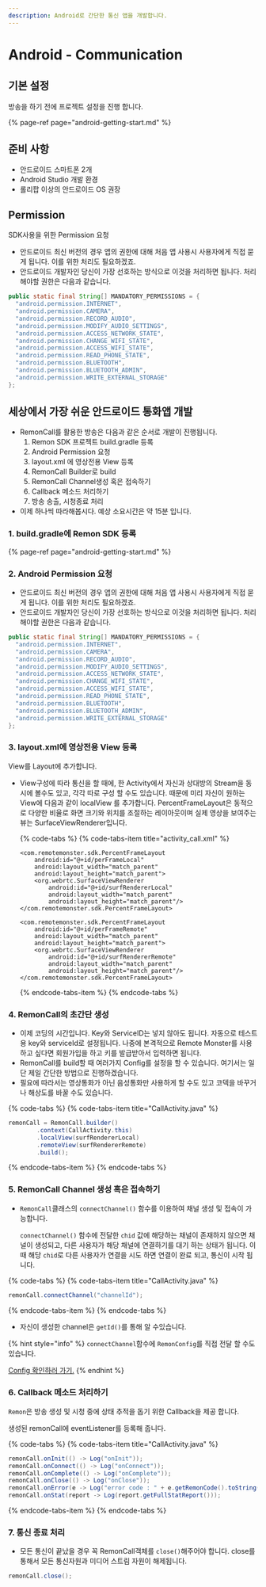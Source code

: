 ```yaml
---
description: Android로 간단한 통신 앱을 개발합니다.
---
```


# Android - Communication

## 기본 설정

방송을 하기 전에 프로젝트 설정을 진행 합니다.

{% page-ref page="android-getting-start.md" %}

## 준비 사항

* 안드로이드 스마트폰 2개
* Android Studio 개발 환경
* 롤리팝 이상의 안드로이드 OS 권장

## Permission

SDK사용을 위한 Permission 요청

* 안드로이드 최신 버전의 경우 앱의 권한에 대해 처음 앱 사용시 사용자에게 직접 묻게 됩니다. 이를 위한 처리도 필요하겠죠.
* 안드로이드 개발자인 당신이 가장 선호하는 방식으로 이것을 처리하면 됩니다. 처리해야할 권한은 다음과 같습니다.

```java
public static final String[] MANDATORY_PERMISSIONS = {
  "android.permission.INTERNET",
  "android.permission.CAMERA",
  "android.permission.RECORD_AUDIO",
  "android.permission.MODIFY_AUDIO_SETTINGS",
  "android.permission.ACCESS_NETWORK_STATE",
  "android.permission.CHANGE_WIFI_STATE",
  "android.permission.ACCESS_WIFI_STATE",
  "android.permission.READ_PHONE_STATE",
  "android.permission.BLUETOOTH",
  "android.permission.BLUETOOTH_ADMIN",
  "android.permission.WRITE_EXTERNAL_STORAGE"
};
```

## 세상에서 가장 쉬운 안드로이드 통화앱 개발

* RemonCall를 활용한 방송은 다음과 같은 순서로 개발이 진행됩니다.
  1. Remon SDK 프로젝트 build.gradle 등록
  2. Android Permission 요청
  3. layout.xml 에 영상전용 View 등록
  4. RemonCall Builder로 build
  5. RemonCall Channel생성 혹은 접속하기
  6. Callback 메소드 처리하기
  7. 방송 송출,  시청종료 처리
* 이제 하나씩 따라해봅시다. 예상 소요시간은 약 15분 입니다.

### 

### 1. build.gradle에 Remon SDK 등록

{% page-ref page="android-getting-start.md" %}

### 

### 2. Android Permission 요청

* 안드로이드 최신 버전의 경우 앱의 권한에 대해 처음 앱 사용시 사용자에게 직접 묻게 됩니다. 이를 위한 처리도 필요하겠죠.
* 안드로이드 개발자인 당신이 가장 선호하는 방식으로 이것을 처리하면 됩니다. 처리해야할 권한은 다음과 같습니다.

```java
public static final String[] MANDATORY_PERMISSIONS = {
  "android.permission.INTERNET",
  "android.permission.CAMERA",
  "android.permission.RECORD_AUDIO",
  "android.permission.MODIFY_AUDIO_SETTINGS",
  "android.permission.ACCESS_NETWORK_STATE",
  "android.permission.CHANGE_WIFI_STATE",
  "android.permission.ACCESS_WIFI_STATE",
  "android.permission.READ_PHONE_STATE",
  "android.permission.BLUETOOTH",
  "android.permission.BLUETOOTH_ADMIN",
  "android.permission.WRITE_EXTERNAL_STORAGE"
};
```



### 3. layout.xml에 영상전용 View 등록

View를 Layout에 추가합니다.

* View구성에 따라 통신을 할 때에, 한 Activity에서 자신과 상대방의 Stream을 동시에 볼수도 있고, 각각 따로 구성 할 수도 있습니다. 때문에 미리 자신이 원하는 View에 다음과 같이 localView 를 추가합니다. PercentFrameLayout은 동적으로 다양한 비율로 화면 크기와 위치를 조절하는 레이아웃이며 실제 영상을 보여주는 뷰는 SurfaceViewRenderer입니다.  




  {% code-tabs %}
  {% code-tabs-item title="activity\_call.xml" %}
  ```markup
  <com.remotemonster.sdk.PercentFrameLayout
      android:id="@+id/perFrameLocal"
      android:layout_width="match_parent"
      android:layout_height="match_parent">
      <org.webrtc.SurfaceViewRenderer
          android:id="@+id/surfRendererLocal"
          android:layout_width="match_parent"
          android:layout_height="match_parent"/>
  </com.remotemonster.sdk.PercentFrameLayout>

  <com.remotemonster.sdk.PercentFrameLayout
      android:id="@+id/perFrameRemote"
      android:layout_width="match_parent"
      android:layout_height="match_parent">
      <org.webrtc.SurfaceViewRenderer
          android:id="@+id/surfRendererRemote"
          android:layout_width="match_parent"
          android:layout_height="match_parent"/>
  </com.remotemonster.sdk.PercentFrameLayout>
  ```
  {% endcode-tabs-item %}
  {% endcode-tabs %}

### 4. RemonCall의 초간단 생성

* 이제 코딩의 시간입니다. Key와 ServiceID는 넣지 않아도 됩니다. 자동으로 테스트용 key와 serviceId로 설정됩니다. 나중에 본격적으로 Remote Monster를 사용하고 싶다면 회원가입을 하고 키를 발급받아서 입력하면 됩니다.
* RemonCall를 build할 때 여러가지 Config를 설정을 할 수 있습니다. 여기서는 일단 제일 간단한 방법으로 진행하겠습니다.
* 필요에 따라서는 영상통화가 아닌 음성통화만 사용하게 할 수도 있고 코덱을 바꾸거나 해상도를 바꿀 수도 있습니다.

{% code-tabs %}
{% code-tabs-item title="CallActivity.java" %}
```java
remonCall = RemonCall.builder()
        .context(CallActivity.this)
        .localView(surfRendererLocal)
        .remoteView(surfRendererRemote)
        .build();
```
{% endcode-tabs-item %}
{% endcode-tabs %}

 

### 5. RemonCall Channel 생성 혹은 접속하기

* `RemonCall`클래스의 `connectChannel()` 함수를 이용하여 채널 생성 및 접속이 가능합니다.

  `connectChannel()` 함수에 전달한 `chid` 값에 해당하는 채널이 존재하지 않으면 채널이 생성되고, 다른 사용자가 해당 채널에 연결하기를 대기 하는 상태가 됩니다. 이때 해당 `chid`로 다른 사용자가 연결을 시도 하면 연결이 완료 되고, 통신이 시작 됩니다.

{% code-tabs %}
{% code-tabs-item title="CallActivity.java" %}
```java
remonCall.connectChannel("channelId");
```
{% endcode-tabs-item %}
{% endcode-tabs %}

* 자신이 생성한 channel은 `getId()`를 통해 알 수있습니다. 

{% hint style="info" %}
`connectChannel`함수에 `RemonConfig`를 직접 전달 할 수도있습니다.

[Config 확인하러 가기.](android-config.md)
{% endhint %}

### 

### 6. Callback 메소드 처리하기

`Remon`은 방송 생성 및 시청 중에 상태 추적을 돕기 위한  Callback을 제공 합니다.

생성된 remonCall에 eventListener를 등록해 줍니다.

{% code-tabs %}
{% code-tabs-item title="CallActivity.java" %}
```java
remonCall.onInit(() -> Log("onInit"));
remonCall.onConnect(() -> Log("onConnect"));
remonCall.onComplete(() -> Log("onComplete"));
remonCall.onClose(() -> Log("onClose"));
remonCall.onError(e -> Log("error code : " + e.getRemonCode().toString()));
remonCall.onStat(report -> Log(report.getFullStatReport()));
```
{% endcode-tabs-item %}
{% endcode-tabs %}



### 7. 통신 종료 처리

* 모든 통신이 끝났을 경우 꼭 RemonCall객체를 `close()`해주어야 합니다. close를 통해서 모든 통신자원과 미디어 스트림 자원이 해제됩니다.

```java
remonCall.close();
```



